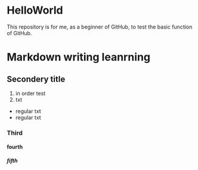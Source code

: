 # HelloWorld
This repository is for me, as a beginner of GitHub, to test the basic function of GitHub.
# Markdown writing leanrning
## Secondery title
1. in order test
2. txt
- regular txt
- regular txt
### Third
#### fourth
##### fifth
